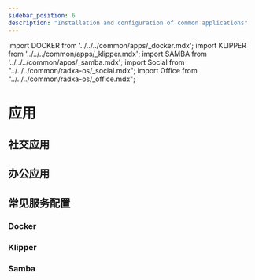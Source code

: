 ```yaml
---
sidebar_position: 6
description: "Installation and configuration of common applications"
---
```


import DOCKER from '../../../common/apps/\_docker.mdx';
import KLIPPER from '../../../common/apps/\_klipper.mdx';
import SAMBA from '../../../common/apps/\_samba.mdx';
import Social from "../../../common/radxa-os/\_social.mdx";
import Office from "../../../common/radxa-os/\_office.mdx";

# 应用

## 社交应用

<Social />

## 办公应用

<Office />

## 常见服务配置

### Docker

<DOCKER />

### Klipper

<KLIPPER />

### Samba

<SAMBA />
